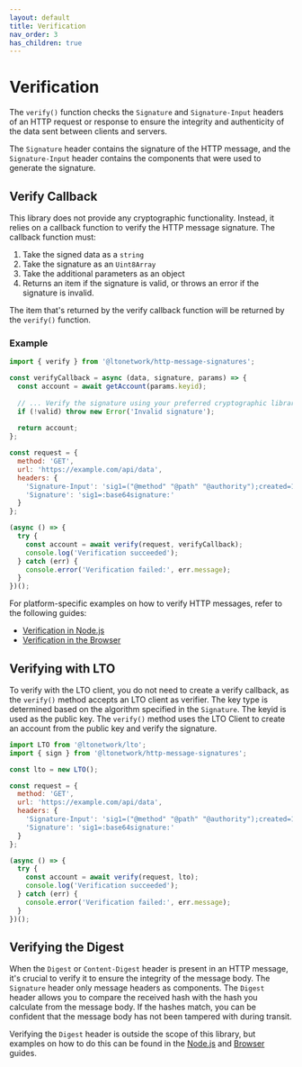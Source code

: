 ```yaml
---
layout: default
title: Verification
nav_order: 3
has_children: true
---
```


# Verification

The `verify()` function checks the `Signature` and `Signature-Input` headers of an HTTP request or response to ensure the
integrity and authenticity of the data sent between clients and servers.

The `Signature` header contains the signature of the HTTP message, and the `Signature-Input` header contains the
components that were used to generate the signature.

## Verify Callback

This library does not provide any cryptographic functionality. Instead, it relies on a callback function to verify
the HTTP message signature. The callback function must:

1. Take the signed data as a `string`
2. Take the signature as an `Uint8Array`
3. Take the additional parameters as an object
4. Returns an item if the signature is valid, or throws an error if the signature is invalid.

The item that's returned by the verify callback function will be returned by the `verify()` function.

### Example

```javascript
import { verify } from '@ltonetwork/http-message-signatures';

const verifyCallback = async (data, signature, params) => {
  const account = await getAccount(params.keyid);
  
  // ... Verify the signature using your preferred cryptographic library
  if (!valid) throw new Error('Invalid signature');
  
  return account;
};

const request = {
  method: 'GET',
  url: 'https://example.com/api/data',
  headers: {
    'Signature-Input': 'sig1=("@method" "@path" "@authority");created=1618884475;keyid="test-key";alg="hmac-sha256"',
    'Signature': 'sig1=:base64signature:'
  }
};

(async () => {
  try {
    const account = await verify(request, verifyCallback);
    console.log('Verification succeeded');
  } catch (err) {
    console.error('Verification failed:', err.message);
  }
})();
```

For platform-specific examples on how to verify HTTP messages, refer to the following guides:

- [Verification in Node.js](verification/nodejs.md)
- [Verification in the Browser](verification/browser.md)

## Verifying with LTO

To verify with the LTO client, you do not need to create a verify callback, as the `verify()` method accepts an LTO
client as verifier. The key type is determined based on the algorithm specified in the `Signature`. The keyid is used as
the public key. The `verify()` method uses the LTO Client to create an account from the public key and verify the
signature.

```javascript
import LTO from '@ltonetwork/lto';
import { sign } from '@ltonetwork/http-message-signatures';

const lto = new LTO();

const request = {
  method: 'GET',
  url: 'https://example.com/api/data',
  headers: {
    'Signature-Input': 'sig1=("@method" "@path" "@authority");created=1618884475;keyid="2KduZAmAKuXEL463udjCQkVfwJkBQhpciUC4gNiayjSJ";alg=ed25519',
    'Signature': 'sig1=:base64signature:'
  }
};

(async () => {
  try {
    const account = await verify(request, lto);
    console.log('Verification succeeded');
  } catch (err) {
    console.error('Verification failed:', err.message);
  }
})();

```

## Verifying the Digest

When the `Digest` or `Content-Digest` header is present in an HTTP message, it's crucial to verify it to ensure the
integrity of the message body. The `Signature` header only message headers as components. The `Digest` header allows you
to compare the received hash with the hash you calculate from the message body. If the hashes match, you can be
confident that the message body has not been tampered with during transit.

Verifying the `Digest` header is outside the scope of this library, but examples on how to do this can be found in the
[Node.js](verification/nodejs.md) and [Browser](verification/browser.md) guides.
